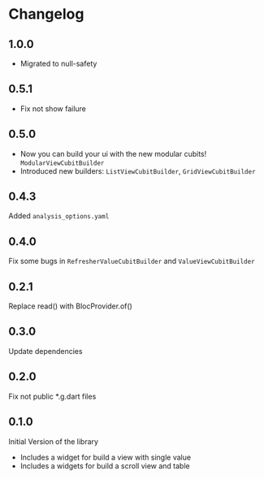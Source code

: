 # Changelog


## 1.0.0
- Migrated to null-safety

## 0.5.1
- Fix not show failure

## 0.5.0
- Now you can build your ui with the new modular cubits! `ModularViewCubitBuilder`
- Introduced new builders: `ListViewCubitBuilder`, `GridViewCubitBuilder`

## 0.4.3
Added `analysis_options.yaml`

## 0.4.0
Fix some bugs in `RefresherValueCubitBuilder` and `ValueViewCubitBuilder`

## 0.2.1
Replace read<Bloc>() with BlocProvider.of<Bloc>()

## 0.3.0
Update dependencies

## 0.2.0
Fix not public *.g.dart files

## 0.1.0
Initial Version of the library
- Includes a widget for build a view with single value
- Includes a widgets for build a scroll view and table